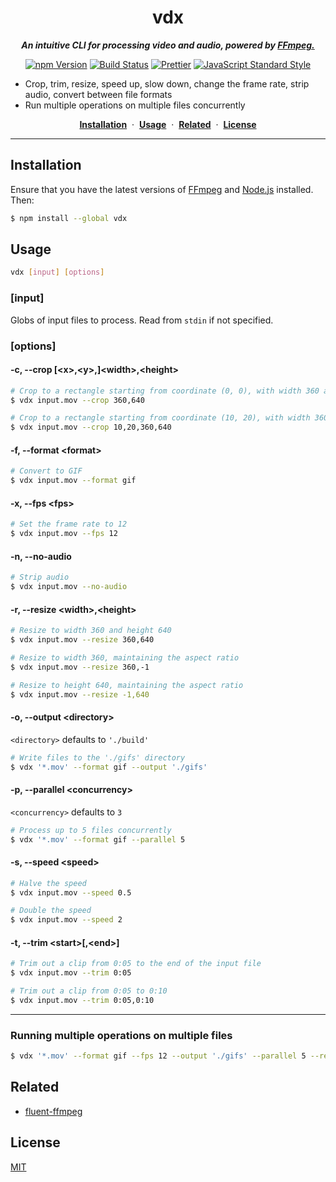 <div align="center">

# vdx

***An intuitive CLI for processing video and audio, powered by [FFmpeg.](https://www.ffmpeg.org/)***

[![npm Version](https://img.shields.io/npm/v/vdx.svg?style=flat)](https://www.npmjs.org/package/vdx) [![Build Status](https://img.shields.io/travis/yuanqing/vdx.svg?branch=master&style=flat)](https://travis-ci.org/yuanqing/vdx) [![Prettier](https://img.shields.io/badge/code_style-prettier-41718c.svg)](https://prettier.io) [![JavaScript Standard Style](https://img.shields.io/badge/code_style-standard-e0c807.svg)](https://standardjs.com)

</div>

- Crop, trim, resize, speed up, slow down, change the frame rate, strip audio, convert between file formats
- Run multiple operations on multiple files concurrently

<div align="center">

[**Installation**](#installation) &nbsp;&middot;&nbsp; [**Usage**](#usage) &nbsp;&middot;&nbsp; [**Related**](#related) &nbsp;&middot;&nbsp; [**License**](#license)

</div>

---

## Installation

Ensure that you have the latest versions of [FFmpeg](https://www.ffmpeg.org/) and [Node.js](https://nodejs.org/) installed. Then:

```sh
$ npm install --global vdx
```

## Usage

```sh
vdx [input] [options]
```

### [input]

Globs of input files to process. Read from `stdin` if not specified.

### [options]

#### -c, --crop [&lt;x&gt;,&lt;y&gt;,]&lt;width&gt;,&lt;height&gt;

```sh
# Crop to a rectangle starting from coordinate (0, 0), with width 360 and height 640
$ vdx input.mov --crop 360,640

# Crop to a rectangle starting from coordinate (10, 20), with width 360 and height 640
$ vdx input.mov --crop 10,20,360,640
```

#### -f, --format &lt;format&gt;

```sh
# Convert to GIF
$ vdx input.mov --format gif
```

#### -x, --fps &lt;fps&gt;

```sh
# Set the frame rate to 12
$ vdx input.mov --fps 12
```

#### -n, --no-audio

```sh
# Strip audio
$ vdx input.mov --no-audio
```

#### -r, --resize &lt;width&gt;,&lt;height&gt;

```sh
# Resize to width 360 and height 640
$ vdx input.mov --resize 360,640

# Resize to width 360, maintaining the aspect ratio
$ vdx input.mov --resize 360,-1

# Resize to height 640, maintaining the aspect ratio
$ vdx input.mov --resize -1,640
```

#### -o, --output &lt;directory&gt;

`<directory>` defaults to `'./build'`

```sh
# Write files to the './gifs' directory
$ vdx '*.mov' --format gif --output './gifs'
```

#### -p, --parallel &lt;concurrency&gt;

`<concurrency>` defaults to `3`

```sh
# Process up to 5 files concurrently
$ vdx '*.mov' --format gif --parallel 5
```

#### -s, --speed &lt;speed&gt;

```sh
# Halve the speed
$ vdx input.mov --speed 0.5

# Double the speed
$ vdx input.mov --speed 2
```

#### -t, --trim &lt;start&gt;[,&lt;end&gt;]

```sh
# Trim out a clip from 0:05 to the end of the input file
$ vdx input.mov --trim 0:05

# Trim out a clip from 0:05 to 0:10
$ vdx input.mov --trim 0:05,0:10
```

---

### Running multiple operations on multiple files

```sh
$ vdx '*.mov' --format gif --fps 12 --output './gifs' --parallel 5 --resize 360,640 --trim 0:05,0:10
```

## Related

- [fluent-ffmpeg](https://github.com/fluent-ffmpeg/node-fluent-ffmpeg)

## License

[MIT](LICENSE.md)
